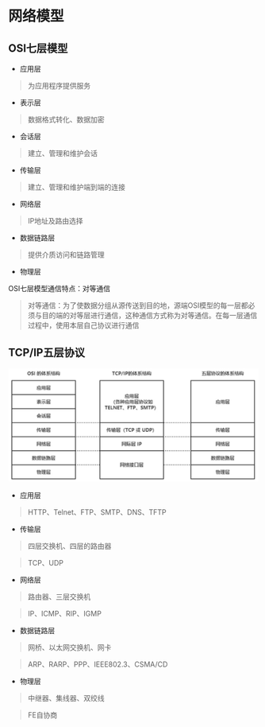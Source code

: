 # 网络模型

## OSI七层模型

- 应用层

> 为应用程序提供服务

- 表示层

> 数据格式转化、数据加密

- 会话层

> 建立、管理和维护会话


- 传输层

> 建立、管理和维护端到端的连接


- 网络层

> IP地址及路由选择


- 数据链路层

> 提供介质访问和链路管理


- 物理层

> 


OSI七层模型通信特点：对等通信

> 对等通信：为了使数据分组从源传送到目的地，源端OSI模型的每一层都必须与目的端的对等层进行通信，这种通信方式称为对等通信。在每一层通信过程中，使用本层自己协议进行通信

## TCP/IP五层协议

![alt text](./images/网络模型/image-13.png)

- 应用层

> HTTP、Telnet、FTP、SMTP、DNS、TFTP

- 传输层

> 四层交换机、四层的路由器

> TCP、UDP

- 网络层

> 路由器、三层交换机

> IP、ICMP、RIP、IGMP

- 数据链路层

> 网桥、以太网交换机、网卡

> ARP、RARP、PPP、IEEE802.3、CSMA/CD

- 物理层

> 中继器、集线器、双绞线

> FE自协商
